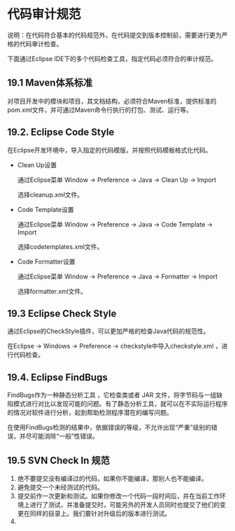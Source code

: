 # 代码审计规范

说明：在代码符合基本的代码规范外，在代码提交到版本控制前，需要进行更为严格的代码审计检查。

下面通过Eclipse IDE下的多个代码检查工具，指定代码必须符合的审计规范。

## 19.1 Maven体系标准

对项目开发中的模块和项目，其文档结构，必须符合Maven标准，提供标准的pom.xml文件，并可通过Maven命令行执行的打包、测试、运行等。

## 19.2. Eclipse Code Style

在Eclipse开发环境中，导入指定的代码模版，并按照代码模板格式化代码。

* Clean Up设置

    通过Eclipse菜单 Window -> Preference -> Java -> Clean Up -> Import
    
    选择cleanup.xml文件。
    
* Code Template设置

    通过Eclipse菜单 Window -> Preference -> Java -> Code Template -> Import
    
    选择codetemplates.xml文件。
    
* Code Formatter设置

    通过Eclipse菜单 Window -> Preference -> Java -> Formatter -> Import

    选择formatter.xml文件。
    
## 19.3 Eclipse Check Style

通过Eclipse的CheckStyle插件，可以更加严格的检查Java代码的规范性。

在Eclipse -> Windows -> Preference -> checkstyle中导入checkstyle.xml ，进行代码检查。

## 19.4. Eclipse FindBugs

FindBugs作为一种静态分析工具 ，它检查类或者 JAR 文件，将字节码与一组缺陷模式进行对比以发现可能的问题。有了静态分析工具，就可以在不实际运行程序的情况对软件进行分析，起到帮助检测程序潜在的编写问题。

在使用FindBugs检测的结果中，依据错误的等级，不允许出现“严重”级别的错误，并尽可能消除“一般”性错误。

## 19.5 SVN Check In 规范

1. 绝不要提交没有编译过的代码，如果你不能编译，那别人也不能编译。
2. 避免提交一个未经测试的代码。
3. 提交前作一次更新和测试。如果你修改一个代码一段时间后，并在当前工作环境上进行了测试，并准备提交时，可能另外的开发人员同时也提交了他们的变更在同样的目录上。我们要针对升级后的版本进行测试。
4. 
